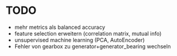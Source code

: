 # TODO
* mehr metrics als balanced accuracy
* feature selection erweitern (correlation matrix, mutual info)
* unsupervised machine learning (PCA, AutoEncoder)
* Fehler von gearbox zu generator+generator_bearing wechseln